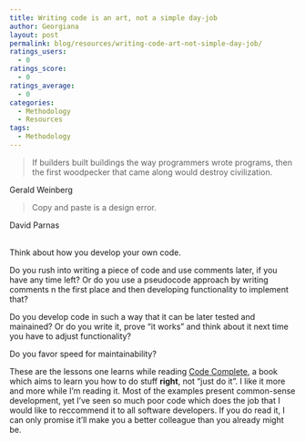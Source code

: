 ```yaml
---
title: Writing code is an art, not a simple day-job
author: Georgiana
layout: post
permalink: blog/resources/writing-code-art-not-simple-day-job/
ratings_users:
  - 0
ratings_score:
  - 0
ratings_average:
  - 0
categories:
  - Methodology
  - Resources
tags:
  - Methodology
---
```

> If builders built buildings the way programmers wrote programs, then the first woodpecker that came along would destroy civilization.

Gerald Weinberg

> Copy and paste is a design error.

David Parnas  
 

Think about how you develop your own code.

Do you rush into writing a piece of code and use comments later, if you have any time left? Or do you use a pseudocode approach by writing comments n the first place and then developing functionality to implement that?

Do you develop code in such a way that it can be later tested and mainained? Or do you write it, prove &#8220;it works&#8221; and think about it next time you have to adjust functionality?

Do you favor speed for maintainability?

These are the lessons one learns while reading [Code Complete][1], a book which aims to learn you how to do stuff **right**, not &#8220;just do it&#8221;. I like it more and more while I&#8217;m reading it. Most of the examples present common-sense development, yet I&#8217;ve seen so much poor code which does the job that I would like to reccommend it to all software developers. If you do read it, I can only promise it&#8217;ll make you a better colleague than you already might be.

 [1]: http://www.amazon.com/Code-Complete-Practical-Handbook-Construction/dp/0735619670 "Code Complete, A Practical Handbook of Software Construction"
